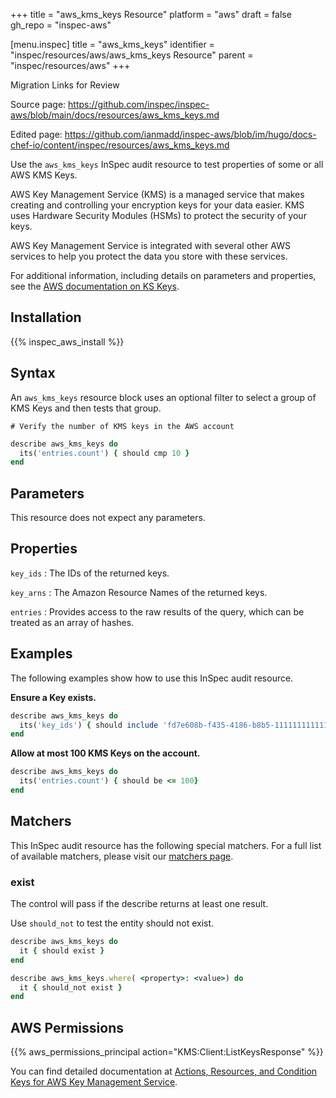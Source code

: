 +++
title = "aws_kms_keys Resource"
platform = "aws"
draft = false
gh_repo = "inspec-aws"

[menu.inspec]
title = "aws_kms_keys"
identifier = "inspec/resources/aws/aws_kms_keys Resource"
parent = "inspec/resources/aws"
+++

<div class="admonition-note">
<p class="admonition-note-title">Migration Links for Review</p>
<div class="admonition-note-text">
<p>Source page: <a href="https://github.com/inspec/inspec-aws/blob/main/docs/resources/aws_kms_keys.md">https://github.com/inspec/inspec-aws/blob/main/docs/resources/aws_kms_keys.md</a></p>
<p>Edited page: <a href="https://github.com/ianmadd/inspec-aws/blob/im/hugo/docs-chef-io/content/inspec/resources/aws_kms_keys.md">https://github.com/ianmadd/inspec-aws/blob/im/hugo/docs-chef-io/content/inspec/resources/aws_kms_keys.md</a></p>
</div>
</div>


Use the `aws_kms_keys` InSpec audit resource to test properties of some or all AWS KMS Keys.

AWS Key Management Service (KMS) is a managed service that makes creating and controlling your encryption keys for your data easier. KMS uses Hardware Security Modules (HSMs) to protect the security of your keys.

AWS Key Management Service is integrated with several other AWS services to help you protect the data you store with these services.

For additional information, including details on parameters and properties, see the [AWS documentation on KS Keys](https://docs.aws.amazon.com/kms/latest/developerguide/getting-started.html).

## Installation

{{% inspec_aws_install %}}

## Syntax

An `aws_kms_keys` resource block uses an optional filter to select a group of KMS Keys and then tests that group.

    # Verify the number of KMS keys in the AWS account
```ruby
describe aws_kms_keys do
  its('entries.count') { should cmp 10 }
end
```

## Parameters

This resource does not expect any parameters.

## Properties

`key_ids`
: The IDs of the returned keys.

`key_arns`
: The Amazon Resource Names of the returned keys.

`entries`
: Provides access to the raw results of the query, which can be treated as an array of hashes.

## Examples

The following examples show how to use this InSpec audit resource.

**Ensure a Key exists.**

```ruby
describe aws_kms_keys do
  its('key_ids') { should include 'fd7e608b-f435-4186-b8b5-111111111111'}
end
```

**Allow at most 100 KMS Keys on the account.**

```ruby
describe aws_kms_keys do
  its('entries.count') { should be <= 100}
end
```

## Matchers

This InSpec audit resource has the following special matchers. For a full list of available matchers, please visit our [matchers page](https://www.inspec.io/docs/reference/matchers/).

### exist

The control will pass if the describe returns at least one result.

Use `should_not` to test the entity should not exist.

```ruby
describe aws_kms_keys do
  it { should exist }
end
```

```ruby
describe aws_kms_keys.where( <property>: <value>) do
  it { should_not exist }
end
```


## AWS Permissions

{{% aws_permissions_principal action="KMS:Client:ListKeysResponse" %}}

You can find detailed documentation at [Actions, Resources, and Condition Keys for AWS Key Management Service](https://docs.aws.amazon.com/IAM/latest/UserGuide/list_awskeymanagementservice.html).
